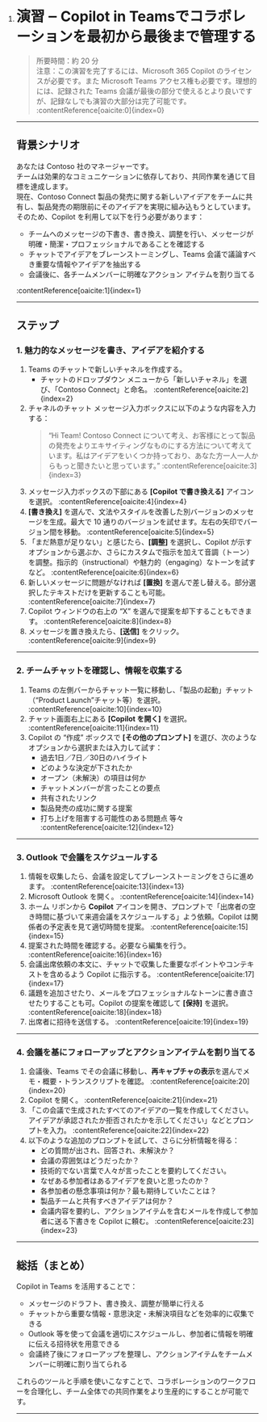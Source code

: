 1. # 演習 ‒ Copilot in Teamsでコラボレーションを最初から最後まで管理する

   > 所要時間：約 20 分  
   > 注意：この演習を完了するには、Microsoft 365 Copilot のライセンスが必要です。また Microsoft Teams アクセス権も必要です。理想的には、記録された Teams 会議が最後の部分で使えるとより良いですが、記録なしでも演習の大部分は完了可能です。  
   > :contentReference[oaicite:0]{index=0}

   ---

   ## 背景シナリオ

   あなたは Contoso 社のマネージャーです。  
   チームは効果的なコミュニケーションに依存しており、共同作業を通じて目標を達成します。  
   現在、Contoso Connect 製品の発売に関する新しいアイデアをチームに共有し、製品発売の期限前にそのアイデアを実現に組み込もうとしています。  
   そのため、Copilot を利用して以下を行う必要があります：  

   - チームへのメッセージの下書き、書き換え、調整を行い、メッセージが明確・簡潔・プロフェッショナルであることを確認する  
   - チャットでアイデアをブレーンストーミングし、Teams 会議で議論すべき重要な情報やアイデアを抽出する  
   - 会議後に、各チームメンバーに明確なアクション アイテムを割り当てる  

   :contentReference[oaicite:1]{index=1}

   ---

   ## ステップ

   ### 1. 魅力的なメッセージを書き、アイデアを紹介する

   1. Teams のチャットで新しいチャネルを作成する。  
      - チャットのドロップダウン メニューから「新しいチャネル」を選び、「Contoso Connect」と命名。 :contentReference[oaicite:2]{index=2}  
   2. チャネルのチャット メッセージ入力ボックスに以下のような内容を入力する：  
      > “Hi Team! Contoso Connect について考え、お客様にとって製品の発売をよりエキサイティングなものにする方法について考えています。私はアイデアをいくつか持っており、あなた方一人一人からもっと聞きたいと思っています。” :contentReference[oaicite:3]{index=3}  
   3. メッセージ入力ボックスの下部にある **[Copilot で書き換える]** アイコンを選択。 :contentReference[oaicite:4]{index=4}  
   4. **[書き換え]** を選んで、文法やスタイルを改善した別バージョンのメッセージを生成。最大で 10 通りのバージョンを試せます。左右の矢印でバージョン間を移動。 :contentReference[oaicite:5]{index=5}  
   5. 「まだ熱意が足りない」と感じたら、**[調整]** を選択し、Copilot が示すオプションから選ぶか、さらにカスタムで指示を加えて音調（トーン）を調整。指示的（instructional）や魅力的（engaging）なトーンを試すなど。 :contentReference[oaicite:6]{index=6}  
   6. 新しいメッセージに問題がなければ **[置換]** を選んで差し替える。部分選択したテキストだけを更新することも可能。 :contentReference[oaicite:7]{index=7}  
   7. Copilot ウィンドウの右上の “X” を選んで提案を却下することもできます。 :contentReference[oaicite:8]{index=8}  
   8. メッセージを置き換えたら、**[送信]** をクリック。 :contentReference[oaicite:9]{index=9}  

   ---

   ### 2. チームチャットを確認し、情報を収集する

   1. Teams の左側バーからチャット一覧に移動し、「製品の起動」チャット（“Product Launch”チャット等）を選択。 :contentReference[oaicite:10]{index=10}  
   2. チャット画面右上にある **[Copilot を開く]** を選択。 :contentReference[oaicite:11]{index=11}  
   3. Copilot の “作成” ボックスで **[その他のプロンプト]** を選び、次のようなオプションから選択または入力して試す：  
      - 過去1日／7日／30日のハイライト  
      - どのような決定が下されたか  
      - オープン（未解決）の項目は何か  
      - チャットメンバーが言ったことの要点  
      - 共有されたリンク  
      - 製品発売の成功に関する提案  
      - 打ち上げを阻害する可能性のある問題点 等々 :contentReference[oaicite:12]{index=12}  

   ---

   ### 3. Outlook で会議をスケジュールする

   1. 情報を収集したら、会議を設定してブレーンストーミングをさらに進めます。 :contentReference[oaicite:13]{index=13}  
   2. Microsoft Outlook を開く。 :contentReference[oaicite:14]{index=14}  
   3. ホーム リボンから **Copilot** アイコンを開き、プロンプトで「出席者の空き時間に基づいて来週会議をスケジュールする」よう依頼。Copilot は関係者の予定表を見て適切時間を提案。 :contentReference[oaicite:15]{index=15}  
   4. 提案された時間を確認する。必要なら編集を行う。 :contentReference[oaicite:16]{index=16}  
   5. 会議出席依頼の本文に、チャットで収集した重要なポイントやコンテキストを含めるよう Copilot に指示する。 :contentReference[oaicite:17]{index=17}  
   6. 議題を追加させたり、メールをプロフェッショナルなトーンに書き直させたりすることも可。Copilot の提案を確認して **[保持]** を選択。 :contentReference[oaicite:18]{index=18}  
   7. 出席者に招待を送信する。 :contentReference[oaicite:19]{index=19}  

   ---

   ### 4. 会議を基にフォローアップとアクションアイテムを割り当てる

   1. 会議後、Teams でその会議に移動し、**再キャプチャの表示**を選んでメモ・概要・トランスクリプトを確認。 :contentReference[oaicite:20]{index=20}  
   2. Copilot を開く。 :contentReference[oaicite:21]{index=21}  
   3. 「この会議で生成されたすべてのアイデアの一覧を作成してください。アイデアが承認されたか拒否されたかを示してください」などとプロンプトを入力。 :contentReference[oaicite:22]{index=22}  
   4. 以下のような追加のプロンプトを試して、さらに分析情報を得る：  
      - どの質問が出され、回答され、未解決か？  
      - 会議の雰囲気はどうだったか？  
      - 技術的でない言葉で人々が言ったことを要約してください。  
      - なぜある参加者はあるアイデアを良いと思ったのか？  
      - 各参加者の懸念事項は何か？最も期待していたことは？  
      - 製品チームと共有すべきアイデアは何か？  
      - 会議内容を要約し、アクションアイテムを含むメールを作成して参加者に送る下書きを Copilot に頼む。 :contentReference[oaicite:23]{index=23}  

   ---

   ## 総括（まとめ）

   Copilot in Teams を活用することで：

   - メッセージのドラフト、書き換え、調整が簡単に行える  
   - チャットから重要な情報・意思決定・未解決項目などを効率的に収集できる  
   - Outlook 等を使って会議を適切にスケジュールし、参加者に情報を明確に伝える招待状を用意できる  
   - 会議終了後にフォローアップを整理し、アクションアイテムをチームメンバーに明確に割り当てられる  

   これらのツールと手順を使いこなすことで、コラボレーションのワークフローを合理化し、チーム全体での共同作業をより生産的にすることが可能です。  

   ---
